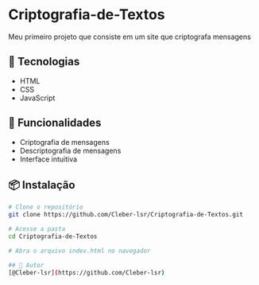 # Criptografia-de-Textos
Meu primeiro projeto que consiste em um site que criptografa mensagens

## 🚀 Tecnologias
- HTML
- CSS
- JavaScript

## 🎯 Funcionalidades
- Criptografia de mensagens
- Descriptografia de mensagens
- Interface intuitiva

## 📦 Instalação
```bash
# Clone o repositório
git clone https://github.com/Cleber-lsr/Criptografia-de-Textos.git

# Acesse a pasta
cd Criptografia-de-Textos

# Abra o arquivo index.html no navegador

## 👤 Autor
[@Cleber-lsr](https://github.com/Cleber-lsr)